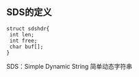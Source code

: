 ## SDS的定义
```
struct sdshdr{
 int len;
 int free;
 char buf[];
}
```
SDS：Simple Dynamic String 简单动态字符串

